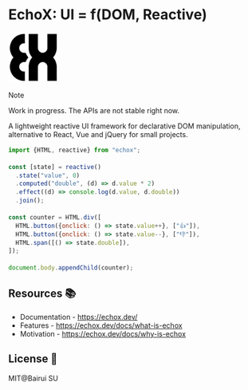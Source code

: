 # EchoX: UI = f(DOM, Reactive)

<img src="./docs/public/logo.png" width="100"/>

> [!NOTE]
> Work in progress. The APIs are not stable right now.

A lightweight reactive UI framework for declarative DOM manipulation, alternative to React, Vue and jQuery for small projects.

```js
import {HTML, reactive} from "echox";

const [state] = reactive()
  .state("value", 0)
  .computed("double", (d) => d.value * 2)
  .effect((d) => console.log(d.value, d.double))
  .join();

const counter = HTML.div([
  HTML.button({onclick: () => state.value++}, ["👍"]),
  HTML.button({onclick: () => state.value--}, ["👎"]),
  HTML.span([() => state.double]),
]);

document.body.appendChild(counter);
```

## Resources 📚

- Documentation - https://echox.dev/
- Features - https://echox.dev/docs/what-is-echox
- Motivation - https://echox.dev/docs/why-is-echox

## License 📄

MIT@Bairui SU
